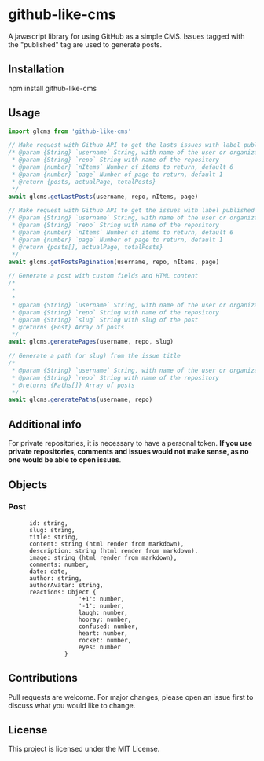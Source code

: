 # github-like-cms

A javascript library for using GitHub as a simple CMS. Issues tagged with the "published" tag are used to generate posts.

## Installation

npm install github-like-cms

## Usage

```javascript
import glcms from 'github-like-cms'

// Make request with Github API to get the lasts issues with label published
/* @param {String} `username` String, with name of the user or organization
 * @param {String} `repo` String with name of the repository
 * @param {number} `nItems` Number of items to return, default 6
 * @param {number} `page` Number of page to return, default 1
 * @return {posts, actualPage, totalPosts}
 */
await glcms.getLastPosts(username, repo, nItems, page)

// Make request with Github API to get the issues with label published and paginated
/* @param {String} `username` String, with name of the user or organization
 * @param {String} `repo` String with name of the repository
 * @param {number} `nItems` Number of items to return, default 6
 * @param {number} `page` Number of page to return, default 1
 * @return {posts[], actualPage, totalPosts}
 */
await glcms.getPostsPagination(username, repo, nItems, page)

// Generate a post with custom fields and HTML content
/*
 *
 *
 * @param {String} `username` String, with name of the user or organization
 * @param {String} `repo` String with name of the repository
 * @param {String} `slug` String with slug of the post
 * @returns {Post} Array of posts
 */
await glcms.generatePages(username, repo, slug)

// Generate a path (or slug) from the issue title
/*
 * @param {String} `username` String, with name of the user or organization
 * @param {String} `repo` String with name of the repository
 * @returns {Paths[]} Array of posts
 */
await glcms.generatePaths(username, repo)
```

## Additional info

For private repositories, it is necessary to have a personal token. **If you use private repositories, comments and issues would not make sense, as no one would be able to open issues**.

## Objects

### Post

```
      id: string,
      slug: string,
      title: string,
      content: string (html render from markdown),
      description: string (html render from markdown),
      image: string (html render from markdown),
      comments: number,
      date: date,
      author: string,
      authorAvatar: string,
      reactions: Object {
                    '+1': number,
                    '-1': number,
                    laugh: number,
                    hooray: number,
                    confused: number,
                    heart: number,
                    rocket: number,
                    eyes: number
                }
```

## Contributions

Pull requests are welcome. For major changes, please open an issue first to discuss what you would like to change.

## License

This project is licensed under the MIT License.

```

```
